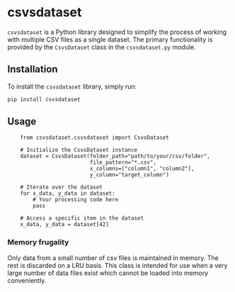 # csvsdataset

`csvsdataset` is a Python library designed to simplify the process of working with multiple CSV files as a single dataset. The primary functionality is provided by the `CsvsDataset` class in the `csvsdataset.py` module.

## Installation

To install the `csvsdataset` library, simply run:

```bash
pip install csvsdataset
```

## Usage

        from csvsdataset.csvsdataset import CsvsDataset
        
        # Initialize the CsvsDataset instance
        dataset = CsvsDataset(folder_path="path/to/your/csv/folder",
                              file_pattern="*.csv",
                              x_columns=["column1", "column2"],
                              y_column="target_column")
        
        # Iterate over the dataset
        for x_data, y_data in dataset:
            # Your processing code here
            pass
        
        # Access a specific item in the dataset
        x_data, y_data = dataset[42]

### Memory frugality
Only data from a small number of csv files is maintained in memory. The
rest is discarded on a LRU basis. This class is intended for use
when a very large number of data files exist which cannot be loaded into
memory conveniently. 